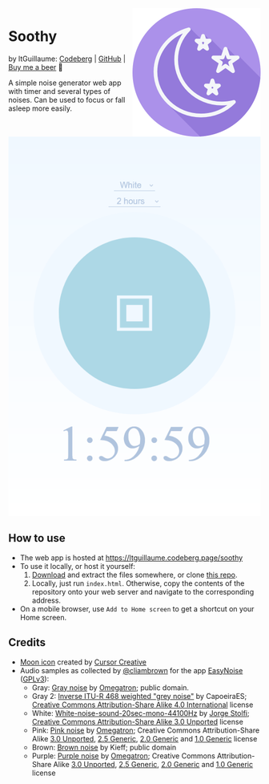 <img src="soothy.png" width="256" align="right">

# Soothy
by ltGuillaume: [Codeberg](https://codeberg.org/ltGuillaume) | [GitHub](https://github.com/ltGuillaume) | [Buy me a beer](https://buymeacoff.ee/ltGuillaume) 🍺

A simple noise generator web app with timer and several types of noises. Can be used to focus or fall asleep more easily.

![Soothy](SCREENSHOT.png)

## How to use
- The web app is hosted at https://ltguillaume.codeberg.page/soothy
- To use it locally, or host it yourself:
  1. [Download](https://codeberg.org/ltguillaume/soothy/archive/main.zip) and extract the files somewhere, or clone [this repo](https://codeberg.org/ltguillaume/soothy.git).
  2. Locally, just run `index.html`. Otherwise, copy the contents of the repository onto your web server and navigate to the corresponding address.
- On a mobile browser, use `Add to Home screen` to get a shortcut on your Home screen.

## Credits
* [Moon icon](https://www.flaticon.com/free-icons/moon) created by [Cursor Creative](https://www.flaticon.com/authors/cursor-creative)
* Audio samples as collected by [@cliambrown](https://github.com/cliambrown) for the app [EasyNoise](https://github.com/cliambrown/EasyNoise/blob/master/app/src/main/res/raw/) ([GPLv3](https://www.gnu.org/licenses/gpl-3.0.html)):
	* Gray: [Gray noise](https://commons.wikimedia.org/w/index.php?title=File%3AGray_noise.ogg) by [Omegatron](https://commons.wikimedia.org/wiki/User:Omegatron); public domain.
	* Gray 2: [Inverse ITU-R 468 weighted "grey noise"](https://commons.wikimedia.org/w/index.php?title=File%3AInverse_ITU-R_468_weighted_%22grey_noise%22.ogg) by CapoeiraES;  [Creative Commons Attribution-Share Alike 4.0 International](https://creativecommons.org/licenses/by-sa/4.0/deed.en) license
	* White: [White-noise-sound-20sec-mono-44100Hz](https://commons.wikimedia.org/w/index.php?title=File%3AWhite-noise-sound-20sec-mono-44100Hz.ogg) by [Jorge Stolfi](https://commons.wikimedia.org/wiki/User:Jorge_Stolfi); [Creative Commons Attribution-Share Alike 3.0 Unported](https://creativecommons.org/licenses/by-sa/3.0/deed.en) license
	* Pink: [Pink noise](https://commons.wikimedia.org/w/index.php?title=File%3APink_noise.ogg) by [Omegatron](https://commons.wikimedia.org/wiki/User:Omegatron); Creative Commons Attribution-Share Alike [3.0 Unported](https://creativecommons.org/licenses/by-sa/3.0/deed.en), [2.5 Generic](https://creativecommons.org/licenses/by-sa/2.5/deed.en), [2.0 Generic](https://creativecommons.org/licenses/by-sa/2.0/deed.en) and [1.0 Generic](https://creativecommons.org/licenses/by-sa/1.0/deed.en) license
	* Brown: [Brown noise](https://en.wikipedia.org/wiki/File:Brownnoise.ogg) by Kieff; public domain
	* Purple: [Purple noise](https://commons.wikimedia.org/w/index.php?title=File%3APurple_noise.ogg) by [Omegatron](https://commons.wikimedia.org/wiki/User:Omegatron); Creative Commons Attribution-Share Alike [3.0 Unported](https://creativecommons.org/licenses/by-sa/3.0/deed.en), [2.5 Generic](https://creativecommons.org/licenses/by-sa/2.5/deed.en), [2.0 Generic](https://creativecommons.org/licenses/by-sa/2.0/deed.en) and [1.0 Generic](https://creativecommons.org/licenses/by-sa/1.0/deed.en) license